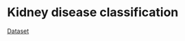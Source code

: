 # Kidney disease classification

[Dataset](https://www.kaggle.com/datasets/nazmul0087/ct-kidney-dataset-normal-cyst-tumor-and-stone/data)